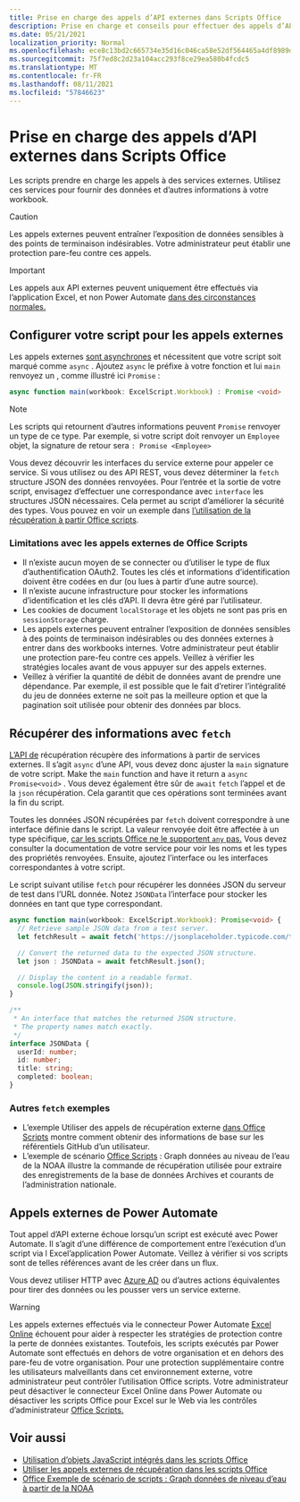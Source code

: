 ```yaml
---
title: Prise en charge des appels d’API externes dans Scripts Office
description: Prise en charge et conseils pour effectuer des appels d’API externes dans Office script.
ms.date: 05/21/2021
localization_priority: Normal
ms.openlocfilehash: ece8c13bd2c665734e35d16c046ca58e52df564465a4df8989d90d887d897307
ms.sourcegitcommit: 75f7ed8c2d23a104acc293f8ce29ea580b4fcdc5
ms.translationtype: MT
ms.contentlocale: fr-FR
ms.lasthandoff: 08/11/2021
ms.locfileid: "57846623"
---
```

# <a name="external-api-call-support-in-office-scripts"></a>Prise en charge des appels d’API externes dans Scripts Office

Les scripts prendre en charge les appels à des services externes. Utilisez ces services pour fournir des données et d’autres informations à votre workbook.

> [!CAUTION]
> Les appels externes peuvent entraîner l’exposition de données sensibles à des points de terminaison indésirables. Votre administrateur peut établir une protection pare-feu contre ces appels.

> [!IMPORTANT]
> Les appels aux API externes peuvent uniquement être effectués via l’application Excel, et non Power Automate [dans des circonstances normales.](#external-calls-from-power-automate)

## <a name="configure-your-script-for-external-calls"></a>Configurer votre script pour les appels externes

Les appels externes [sont asynchrones](https://developer.mozilla.org/docs/Learn/JavaScript/Asynchronous/Async_await) et nécessitent que votre script soit marqué comme `async` . Ajoutez `async` le préfixe à votre fonction et lui `main` renvoyez un , comme illustré ici `Promise` :

```typescript
async function main(workbook: ExcelScript.Workbook) : Promise <void>
```

> [!NOTE]
> Les scripts qui retournent d’autres informations peuvent `Promise` renvoyer un type de ce type. Par exemple, si votre script doit renvoyer un `Employee` objet, la signature de retour sera `: Promise <Employee>`

Vous devez découvrir les interfaces du service externe pour appeler ce service. Si vous utilisez ou des API REST, vous devez déterminer la `fetch` structure JSON des données renvoyées. [](https://wikipedia.org/wiki/Representational_state_transfer) Pour l’entrée et la sortie de votre script, envisagez d’effectuer une correspondance avec `interface` les structures JSON nécessaires. Cela permet au script d’améliorer la sécurité des types. Vous pouvez en voir un exemple dans [l’utilisation de la récupération à partir Office scripts](../resources/samples/external-fetch-calls.md).

### <a name="limitations-with-external-calls-from-office-scripts"></a>Limitations avec les appels externes de Office Scripts

* Il n’existe aucun moyen de se connecter ou d’utiliser le type de flux d’authentification OAuth2. Toutes les clés et informations d’identification doivent être codées en dur (ou lues à partir d’une autre source).
* Il n’existe aucune infrastructure pour stocker les informations d’identification et les clés d’API. Il devra être géré par l’utilisateur.
* Les cookies de document `localStorage` et les objets ne sont pas pris en `sessionStorage` charge.
* Les appels externes peuvent entraîner l’exposition de données sensibles à des points de terminaison indésirables ou des données externes à entrer dans des workbooks internes. Votre administrateur peut établir une protection pare-feu contre ces appels. Veillez à vérifier les stratégies locales avant de vous appuyer sur des appels externes.
* Veillez à vérifier la quantité de débit de données avant de prendre une dépendance. Par exemple, il est possible que le fait d’retirer l’intégralité du jeu de données externe ne soit pas la meilleure option et que la pagination soit utilisée pour obtenir des données par blocs.

## <a name="retrieve-information-with-fetch"></a>Récupérer des informations avec `fetch`

[L’API de](https://developer.mozilla.org/docs/Web/API/Fetch_API) récupération récupère des informations à partir de services externes. Il s’agit `async` d’une API, vous devez donc ajuster la `main` signature de votre script. Make the `main` function and have it return a `async` `Promise<void>` . Vous devez également être sûr de `await` `fetch` l’appel et de la `json` récupération. Cela garantit que ces opérations sont terminées avant la fin du script.

Toutes les données JSON récupérées par `fetch` doivent correspondre à une interface définie dans le script. La valeur renvoyée doit être affectée à un type spécifique, [car les scripts Office ne le supportent `any` pas.](typescript-restrictions.md#no-any-type-in-office-scripts) Vous devez consulter la documentation de votre service pour voir les noms et les types des propriétés renvoyées. Ensuite, ajoutez l’interface ou les interfaces correspondantes à votre script.

Le script suivant utilise `fetch` pour récupérer les données JSON du serveur de test dans l’URL donnée. Notez `JSONData` l’interface pour stocker les données en tant que type correspondant.

```TypeScript
async function main(workbook: ExcelScript.Workbook): Promise<void> {
  // Retrieve sample JSON data from a test server.
  let fetchResult = await fetch('https://jsonplaceholder.typicode.com/todos/1');

  // Convert the returned data to the expected JSON structure.
  let json : JSONData = await fetchResult.json();

  // Display the content in a readable format.
  console.log(JSON.stringify(json));
}

/**
 * An interface that matches the returned JSON structure.
 * The property names match exactly.
 */
interface JSONData {
  userId: number;
  id: number;
  title: string;
  completed: boolean;
}
```

### <a name="other-fetch-samples"></a>Autres `fetch` exemples

* L’exemple Utiliser des appels de récupération externe [dans Office Scripts](../resources/samples/external-fetch-calls.md) montre comment obtenir des informations de base sur les référentiels GitHub d’un utilisateur.
* L’exemple de scénario [Office Scripts](../resources/scenarios/noaa-data-fetch.md) : Graph données au niveau de l’eau de la NOAA illustre la commande de récupération utilisée pour extraire des enregistrements de la base de données Archives et courants de l’administration nationale.

## <a name="external-calls-from-power-automate"></a>Appels externes de Power Automate

Tout appel d’API externe échoue lorsqu’un script est exécuté avec Power Automate. Il s’agit d’une différence de comportement entre l’exécution d’un script via l Excel’application Power Automate. Veillez à vérifier si vos scripts sont de telles références avant de les créer dans un flux.

Vous devez utiliser HTTP avec [Azure AD](/connectors/webcontents/) ou d’autres actions équivalentes pour tirer des données ou les pousser vers un service externe.

> [!WARNING]
> Les appels externes effectués via le connecteur Power Automate [Excel Online](/connectors/excelonlinebusiness) échouent pour aider à respecter les stratégies de protection contre la perte de données existantes. Toutefois, les scripts exécutés par Power Automate sont effectués en dehors de votre organisation et en dehors des pare-feu de votre organisation. Pour une protection supplémentaire contre les utilisateurs malveillants dans cet environnement externe, votre administrateur peut contrôler l’utilisation Office scripts. Votre administrateur peut désactiver le connecteur Excel Online dans Power Automate ou désactiver les scripts Office pour Excel sur le Web via les contrôles d’administrateur [Office Scripts.](/microsoft-365/admin/manage/manage-office-scripts-settings)

## <a name="see-also"></a>Voir aussi

* [Utilisation d’objets JavaScript intégrés dans les scripts Office](javascript-objects.md)
* [Utiliser les appels externes de récupération dans les scripts Office](../resources/samples/external-fetch-calls.md)
* [Office Exemple de scénario de scripts : Graph données de niveau d’eau à partir de la NOAA](../resources/scenarios/noaa-data-fetch.md)
